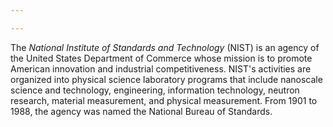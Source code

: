 ```yaml
---

---
```


The *National Institute of Standards and Technology* (NIST) is an agency of the United States Department of Commerce whose mission is to promote American innovation and industrial competitiveness. NIST's activities are organized into physical science laboratory programs that include nanoscale science and technology, engineering, information technology, neutron research, material measurement, and physical measurement. From 1901 to 1988, the agency was named the National Bureau of Standards.